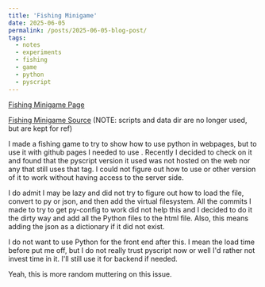 ```yaml
---
title: 'Fishing Minigame'
date: 2025-06-05
permalink: /posts/2025-06-05-blog-post/
tags:
  - notes
  - experiments
  - fishing
  - game
  - python
  - pyscript
---
```


[Fishing Minigame Page](https://mdylantk.github.io/webpage-test)

[Fishing Minigame Source](https://github.com/mdylantk/mdylantk.github.io/tree/master/Fishing_Widget) (NOTE: scripts and data dir are no longer used, but are kept for ref)

I made a fishing game to try to show how to use python in webpages, but to use it with github pages I needed to use <py-evn>. 
Recently I decided to check on it and found that the pyscript version it used was not hosted on the web nor any that still uses that tag.
I could not figure out how to use <py-config> or other version of it to work without having access to the server side.

I do admit I may be lazy and did not try to figure out how to load the file, convert to py or json, and then add the virtual filesystem.
All the commits I made to try to get py-config to work did not help this and I decided to do it the dirty way and add all the Python files to
the html file. Also, this means adding the json as a dictionary if it did not exist.

I do not want to use Python for the front end after this. I mean the load time before put me off, but I do not really trust pyscript now or well
I'd rather not invest time in it. I'll still use it for backend if needed.

Yeah, this is more random muttering on this issue.


